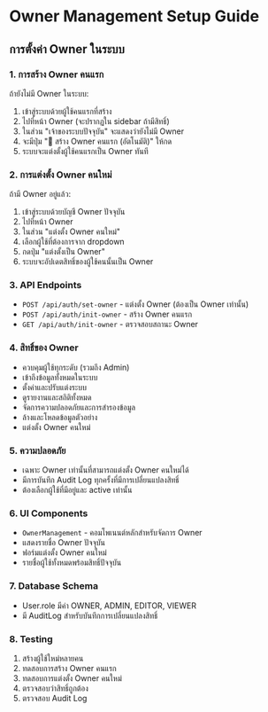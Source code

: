 # Owner Management Setup Guide

## การตั้งค่า Owner ในระบบ

### 1. การสร้าง Owner คนแรก
ถ้ายังไม่มี Owner ในระบบ:
1. เข้าสู่ระบบด้วยผู้ใช้คนแรกที่สร้าง
2. ไปที่หน้า Owner (จะปรากฏใน sidebar ถ้ามีสิทธิ์)
3. ในส่วน "เจ้าของระบบปัจจุบัน" จะแสดงว่ายังไม่มี Owner
4. จะมีปุ่ม "🚀 สร้าง Owner คนแรก (อัตโนมัติ)" ให้กด
5. ระบบจะแต่งตั้งผู้ใช้คนแรกเป็น Owner ทันที

### 2. การแต่งตั้ง Owner คนใหม่
ถ้ามี Owner อยู่แล้ว:
1. เข้าสู่ระบบด้วยบัญชี Owner ปัจจุบัน
2. ไปที่หน้า Owner
3. ในส่วน "แต่งตั้ง Owner คนใหม่"
4. เลือกผู้ใช้ที่ต้องการจาก dropdown
5. กดปุ่ม "แต่งตั้งเป็น Owner"
6. ระบบจะอัปเดตสิทธิ์ของผู้ใช้คนนั้นเป็น Owner

### 3. API Endpoints
- `POST /api/auth/set-owner` - แต่งตั้ง Owner (ต้องเป็น Owner เท่านั้น)
- `POST /api/auth/init-owner` - สร้าง Owner คนแรก
- `GET /api/auth/init-owner` - ตรวจสอบสถานะ Owner

### 4. สิทธิ์ของ Owner
- ควบคุมผู้ใช้ทุกระดับ (รวมถึง Admin)
- เข้าถึงข้อมูลทั้งหมดในระบบ
- ตั้งค่าและปรับแต่งระบบ
- ดูรายงานและสถิติทั้งหมด
- จัดการความปลอดภัยและการสำรองข้อมูล
- ล้างและโหลดข้อมูลตัวอย่าง
- แต่งตั้ง Owner คนใหม่

### 5. ความปลอดภัย
- เฉพาะ Owner เท่านั้นที่สามารถแต่งตั้ง Owner คนใหม่ได้
- มีการบันทึก Audit Log ทุกครั้งที่มีการเปลี่ยนแปลงสิทธิ์
- ต้องเลือกผู้ใช้ที่มีอยู่และ active เท่านั้น

### 6. UI Components
- `OwnerManagement` - คอมโพเนนต์หลักสำหรับจัดการ Owner
- แสดงรายชื่อ Owner ปัจจุบัน
- ฟอร์มแต่งตั้ง Owner คนใหม่
- รายชื่อผู้ใช้ทั้งหมดพร้อมสิทธิ์ปัจจุบัน

### 7. Database Schema
- User.role มีค่า OWNER, ADMIN, EDITOR, VIEWER
- มี AuditLog สำหรับบันทึกการเปลี่ยนแปลงสิทธิ์

### 8. Testing
1. สร้างผู้ใช้ใหม่หลายคน
2. ทดสอบการสร้าง Owner คนแรก
3. ทดสอบการแต่งตั้ง Owner คนใหม่
4. ตรวจสอบว่าสิทธิ์ถูกต้อง
5. ตรวจสอบ Audit Log